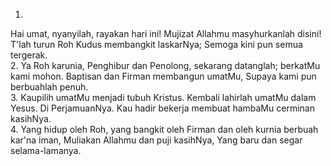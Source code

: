 1.
Hai umat, nyanyilah, rayakan hari ini!
Mujizat Allahmu masyhurkanlah disini!
T'lah turun Roh Kudus membangkit laskarNya;
Semoga kini pun semua tergerak.
<br>
2.
Ya Roh karunia, Penghibur dan Penolong,
sekarang datanglah; berkatMu kami mohon.
Baptisan dan Firman membangun umatMu,
Supaya kami pun berbuahlah penuh.
<br>
3.
Kaupilih umatMu menjadi tubuh Kristus.
Kembali lahirlah umatMu dalam Yesus.
Di PerjamuanNya. Kau hadir bekerja
membuat hambaMu cerminan kasihNya.
<br>
4.
Yang hidup oleh Roh, yang bangkit oleh
Firman dan oleh kurnia berbuah kar'na iman,
Muliakan Allahmu dan puji kasihNya,
Yang baru dan segar selama-lamanya.